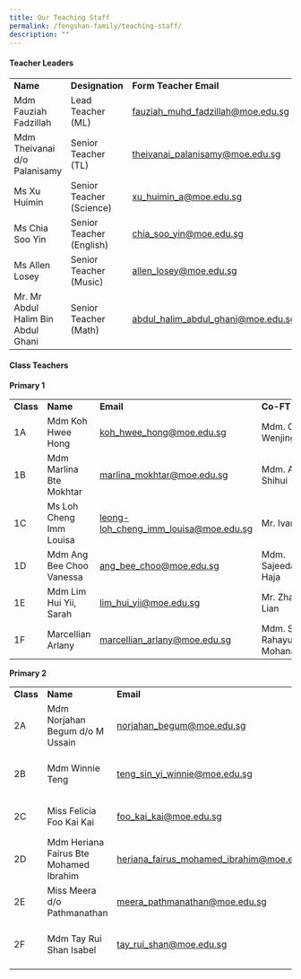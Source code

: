 ```yaml
---
title: Our Teaching Staff
permalink: /fengshan-family/teaching-staff/
description: ""
---
```

<h4><strong>Teacher Leaders</strong></h4>
<table>
<tbody>
<tr>
<td><strong>Name</strong></td>
<td><strong>Designation</strong></td>
<td><strong>Form Teacher Email</strong></td>
</tr>
<tr>
<td>Mdm Fauziah Fadzillah</td>
<td>Lead Teacher (ML)</td>
<td><a href="mailto:fauziah_muhd_fadzillah@moe.edu.sg">fauziah_muhd_fadzillah@moe.edu.sg</a></td>
</tr>
<tr>
<td>Mdm Theivanai d/o Palanisamy</td>
<td>Senior Teacher (TL)</td>
<td><a href="mailto:theivanai_palanisamy@moe.edu.sg">theivanai_palanisamy@moe.edu.sg</a></td>
</tr>
<tr>
<td>Ms Xu Huimin</td>
<td>Senior Teacher (Science)</td>
<td><a href="mailto:xu_huimin_a@moe.edu.sg">xu_huimin_a@moe.edu.sg</a></td>
</tr>
<tr>
<td>Ms Chia Soo Yin</td>
<td>Senior Teacher (English)</td>
<td><a href="mailto:chia_soo_yin@moe.edu.sg">chia_soo_yin@moe.edu.sg</a></td>
</tr>
<tr>
<td>Ms Allen Losey</td>
<td>Senior Teacher (Music)</td>
<td><a href="mailto:allen_losey@moe.edu.sg">allen_losey@moe.edu.sg</a></td>
</tr>
<tr>
<td>Mr. Mr Abdul Halim Bin Abdul Ghani&nbsp;</td>
<td>Senior Teacher (Math)</td>
<td><a href="mailto:abdul_halim_abdul_ghani@moe.edu.sg">abdul_halim_abdul_ghani@moe.edu.sg</a></td>
</tr>
</tbody>
</table>
<h4><strong>Class Teachers</strong></h4>
<p><strong>Primary 1</strong></p>
<table>
<tbody>
<tr>
<td><strong>Class</strong></td>
<td><strong>Name</strong></td>
<td><strong>Email</strong></td>
<td><strong>Co-FT</strong></td>
</tr>
<tr>
<td>1A</td>
<td>Mdm Koh Hwee Hong</td>
<td><a href="mailto:koh_hwee_hong@moe.edu.sg">koh_hwee_hong@moe.edu.sg</a></td>
<td>Mdm. Chen Wenjing</td>
</tr>
<tr>
<td>1B</td>
<td>Mdm Marlina Bte Mokhtar</td>
<td><a href="mailto:marlina_mokhtar@moe.edu.sg">marlina_mokhtar@moe.edu.sg</a></td>
<td>Mdm. Aw Shihui</td>
</tr>
<tr>
<td>1C</td>
<td>Ms Loh Cheng Imm Louisa</td>
<td><a href="mailto:leong-loh_cheng_imm_louisa@moe.edu.sg">leong-loh_cheng_imm_louisa@moe.edu.sg</a></td>
<td>Mr. Ivan Teo</td>
</tr>
<tr>
<td>1D</td>
<td>Mdm Ang Bee Choo Vanessa</td>
<td><a href="mailto:ang_bee_choo@moe.edu.sg">ang_bee_choo@moe.edu.sg</a></td>
<td>Mdm. Sajeedah/Mrs. Haja</td>
</tr>
<tr>
<td>1E</td>
<td>Mdm Lim Hui Yii, Sarah</td>
<td><a href="mailto:lim_hui_yii@moe.edu.sg">lim_hui_yii@moe.edu.sg</a></td>
<td>Mr. Zhang Lian</td>
</tr>
<tr>
<td>1F</td>
<td>Marcellian Arlany</td>
<td><a href="mailto:marcellian_arlany@moe.edu.sg">marcellian_arlany@moe.edu.sg</a></td>
<td>Mdm. Sri Rahayu/ Miss Mohana</td>
</tr>
</tbody>
</table>
<p><strong>Primary 2</strong></p>
<table>
<tbody>
<tr>
<td><strong>Class</strong></td>
<td><strong>Name</strong></td>
<td><strong>Email</strong></td>
<td><strong>Co-FT</strong></td>
</tr>
<tr>
<td>2A</td>
<td>Mdm Norjahan Begum d/o M Ussain</td>
<td><a href="mailto:tay_rui_shan@moe.edu.sg">norjahan_begum@moe.edu.sg</a></td>
<td>Mdm Fatihah Bte Johari</td>
</tr>
<tr>
<td>2B</td>
<td>Mdm Winnie Teng</td>
<td><a href="mailto:teng_sin_yi_winnie@moe.edu.sg">teng_sin_yi_winnie@moe.edu.sg</a></td>
<td>Miss Ruhaidah Bte Rahmat</td>
</tr>
<tr>
<td>2C</td>
<td>Miss Felicia Foo Kai Kai</td>
<td><a href="mailto:foo_kai_kai@moe.edu.sg">foo_kai_kai@moe.edu.sg</a></td>
<td>Mdm Lee Sok Kiang</td>
</tr>
<tr>
<td>2D</td>
<td>Mdm Heriana Fairus Bte Mohamed Ibrahim</td>
<td><a href="mailto:heriana_fairus_mohamed_ibrahim@moe.edu.sg">heriana_fairus_mohamed_ibrahim@moe.edu.sg</a></td>
<td>Mr Welzl Valentin Xin Wei</td>
</tr>
<tr>
<td>2E</td>
<td>Miss Meera d/o Pathmanathan</td>
<td><a href="mailto:ng_li_qing@moe.edu.sg">meera_pathmanathan@moe.edu.sg</a></td>
<td>Mdm. Cheryl Lim</td>
</tr>
<tr>
<td>2F</td>
<td>Mdm Tay Rui Shan Isabel</td>
<td><a href="mailto:tay_rui_shan@moe.edu.sg" target="_blank" rel="noreferrer noopener">tay_rui_shan@moe.edu.sg</a></td>
<td>Mdm Nur Nadiah Bte Junadi</td>
</tr>
</tbody>
</table>